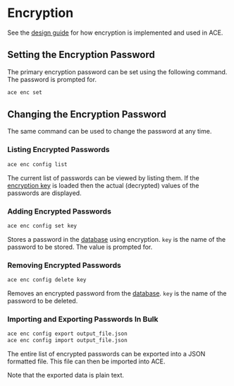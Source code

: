 # Encryption

See the [design guide](../design/encryption.md) for how encryption is implemented and used in ACE.

## Setting the Encryption Password

The primary encryption password can be set using the following command. The password is prompted for.

```bash
ace enc set
```

## Changing the Encryption Password

The same command can be used to change the password at any time.

### Listing Encrypted Passwords

```bash
ace enc config list
```

The current list of passwords can be viewed by listing them. If the [encryption key](encryption.md) is loaded then the actual (decrypted) values of the passwords are displayed.

### Adding Encrypted Passwords

```bash
ace enc config set key
```

Stores a password in the [database](../database/index.md) using encryption. `key` is the name of the password to be stored. The value is prompted for.

### Removing Encrypted Passwords

```bash
ace enc config delete key
```

Removes an encrypted password from the [database](../database/index.md). `key` is the name of the password to be deleted.

### Importing and Exporting Passwords In Bulk

```bash
ace enc config export output_file.json
ace enc config import output_file.json
```

The entire list of encrypted passwords can be exported into a JSON formatted file. This file can then be imported into ACE.

Note that the exported data is plain text.
